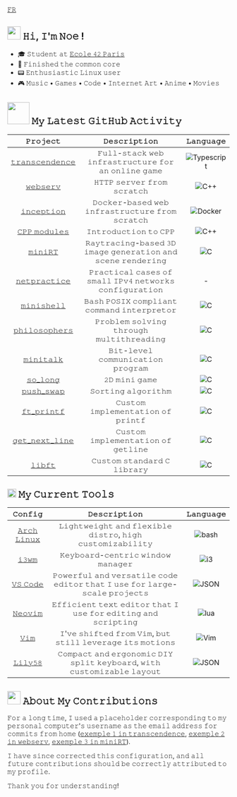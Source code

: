 [𝙵𝚁](https://gith𝙵𝚁ub.com/nfauconn/nfauconn/blob/main/README.fr.md)

<h2> <img src="https://media0.giphy.com/media/bnzH3tEHjdDuU/giphy.webp?cid=ecf05e47j4g2yreyzwzndtpr0yx2011nsugqohj6e78d3k00&ep=v1_gifs_search&rid=giphy.webp&ct=s" height="30"> 𝙷𝚒, 𝙸'𝚖 𝙽𝚘𝚎 !</h2>

- 🎓 𝚂𝚝𝚞𝚍𝚎𝚗𝚝 𝚊𝚝 [𝙴𝚌𝚘𝚕𝚎 𝟺𝟸 𝙿𝚊𝚛𝚒𝚜](https://42.fr/en/homepage/)
- 🏁 𝙵𝚒𝚗𝚒𝚜𝚑𝚎𝚍 𝚝𝚑𝚎 𝚌𝚘𝚖𝚖𝚘𝚗 𝚌𝚘𝚛𝚎
- 📟 𝙴𝚗𝚝𝚑𝚞𝚜𝚒𝚊𝚜𝚝𝚒𝚌 𝙻𝚒𝚗𝚞𝚡 𝚞𝚜𝚎𝚛
- 🎮 𝙼𝚞𝚜𝚒𝚌 • 𝙶𝚊𝚖𝚎𝚜 • 𝙲𝚘𝚍𝚎 • 𝙸𝚗𝚝𝚎𝚛𝚗𝚎𝚝 𝙰𝚛𝚝 • 𝙰𝚗𝚒𝚖𝚎 • 𝙼𝚘𝚟𝚒𝚎𝚜

<h2> <img src="https://media1.giphy.com/media/v1.Y2lkPTc5MGI3NjExYzlqcGp3a2xoNGJiNHlwc2Jkd3EzY3plZTc2dTZyaDJ0OWFianZjMiZlcD12MV9pbnRlcm5hbF9naWZfYnlfaWQmY3Q9cw/iFy6JPjkjM9GDHykZo/giphy.gif" width="50"></img> 𝙼𝚢 𝙻𝚊𝚝𝚎𝚜𝚝 𝙶𝚒𝚝𝙷𝚞𝚋 𝙰𝚌𝚝𝚒𝚟𝚒𝚝𝚢 </h2>


| 𝙿𝚛𝚘𝚓𝚎𝚌𝚝 | 𝙳𝚎𝚜𝚌𝚛𝚒𝚙𝚝𝚒𝚘𝚗 | 𝙻𝚊𝚗𝚐𝚞𝚊𝚐𝚎
|:--:|:--:| :--: |
[𝚝𝚛𝚊𝚗𝚜𝚌𝚎𝚗𝚍𝚎𝚗𝚌𝚎](https://github.com/TheoZerbibi/ft_transcendence) | 𝙵𝚞𝚕𝚕-𝚜𝚝𝚊𝚌𝚔 𝚠𝚎𝚋 𝚒𝚗𝚏𝚛𝚊𝚜𝚝𝚛𝚞𝚌𝚝𝚞𝚛𝚎 𝚏𝚘𝚛 𝚊𝚗 𝚘𝚗𝚕𝚒𝚗𝚎 𝚐𝚊𝚖𝚎 | ![Typescript](https://img.shields.io/badge/-Typescript-%2323181717?logo=typescript&logoColor=%233178C6)
[𝚠𝚎𝚋𝚜𝚎𝚛𝚟](https://github.com/nfauconn/webserv) | 𝙷𝚃𝚃𝙿 𝚜𝚎𝚛𝚟𝚎𝚛 𝚏𝚛𝚘𝚖 𝚜𝚌𝚛𝚊𝚝𝚌𝚑 | ![C++](https://img.shields.io/badge/-c%2B%2B-%2323181717?logo=c%2B%2B&logoColor=%2300599C)
[𝚒𝚗𝚌𝚎𝚙𝚝𝚒𝚘𝚗](https://github.com/nfauconn/inception) | 𝙳𝚘𝚌𝚔𝚎𝚛-𝚋𝚊𝚜𝚎𝚍 𝚠𝚎𝚋 𝚒𝚗𝚏𝚛𝚊𝚜𝚝𝚛𝚞𝚌𝚝𝚞𝚛𝚎 𝚏𝚛𝚘𝚖 𝚜𝚌𝚛𝚊𝚝𝚌𝚑 | ![Docker](https://img.shields.io/badge/-Docker-%2323181717?logo=docker&logoColor=%232496ED)
[𝙲𝙿𝙿 𝚖𝚘𝚍𝚞𝚕𝚎𝚜](https://github.com/nfauconn/cpp) | 𝙸𝚗𝚝𝚛𝚘𝚍𝚞𝚌𝚝𝚒𝚘𝚗 𝚝𝚘 𝙲𝙿𝙿 | ![C++](https://img.shields.io/badge/-c%2B%2B-%2323181717?logo=c%2B%2B&logoColor=%2300599C) |
[𝚖𝚒𝚗𝚒𝚁𝚃](https://github.com/nfauconn/miniRT) | 𝚁𝚊𝚢𝚝𝚛𝚊𝚌𝚒𝚗𝚐-𝚋𝚊𝚜𝚎𝚍 𝟹𝙳 𝚒𝚖𝚊𝚐𝚎 𝚐𝚎𝚗𝚎𝚛𝚊𝚝𝚒𝚘𝚗 𝚊𝚗𝚍 𝚜𝚌𝚎𝚗𝚎 𝚛𝚎𝚗𝚍𝚎𝚛𝚒𝚗𝚐 | ![C](https://img.shields.io/badge/-c-%2323181717?logo=c) |
[𝚗𝚎𝚝𝚙𝚛𝚊𝚌𝚝𝚒𝚌𝚎](https://github.com/nfauconn/netpractice) | 𝙿𝚛𝚊𝚌𝚝𝚒𝚌𝚊𝚕 𝚌𝚊𝚜𝚎𝚜 𝚘𝚏 𝚜𝚖𝚊𝚕𝚕 𝙸𝙿𝚟𝟺 𝚗𝚎𝚝𝚠𝚘𝚛𝚔𝚜 𝚌𝚘𝚗𝚏𝚒𝚐𝚞𝚛𝚊𝚝𝚒𝚘𝚗 | - |
[𝚖𝚒𝚗𝚒𝚜𝚑𝚎𝚕𝚕](https://github.com/nfauconn/minishell) | 𝙱𝚊𝚜𝚑 𝙿𝙾𝚂𝙸𝚇 𝚌𝚘𝚖𝚙𝚕𝚒𝚊𝚗𝚝 𝚌𝚘𝚖𝚖𝚊𝚗𝚍 𝚒𝚗𝚝𝚎𝚛𝚙𝚛𝚎𝚝𝚘𝚛  | ![C](https://img.shields.io/badge/-c-%2323181717?logo=c) |
[𝚙𝚑𝚒𝚕𝚘𝚜𝚘𝚙𝚑𝚎𝚛𝚜](https://github.com/nfauconn/philosophers) | 𝙿𝚛𝚘𝚋𝚕𝚎𝚖 𝚜𝚘𝚕𝚟𝚒𝚗𝚐 𝚝𝚑𝚛𝚘𝚞𝚐𝚑 𝚖𝚞𝚕𝚝𝚒𝚝𝚑𝚛𝚎𝚊𝚍𝚒𝚗𝚐 | ![C](https://img.shields.io/badge/-c-%2323181717?logo=c) |
[𝚖𝚒𝚗𝚒𝚝𝚊𝚕𝚔](https://github.com/nfauconn/minitalk) | 𝙱𝚒𝚝-𝚕𝚎𝚟𝚎𝚕 𝚌𝚘𝚖𝚖𝚞𝚗𝚒𝚌𝚊𝚝𝚒𝚘𝚗 𝚙𝚛𝚘𝚐𝚛𝚊𝚖 | ![C](https://img.shields.io/badge/-c-%2323181717?logo=c) |
[𝚜𝚘_𝚕𝚘𝚗𝚐](https://github.com/nfauconn/so_long) | 𝟸𝙳 𝚖𝚒𝚗𝚒 𝚐𝚊𝚖𝚎 | ![C](https://img.shields.io/badge/-c-%2323181717?logo=c) |
[𝚙𝚞𝚜𝚑_𝚜𝚠𝚊𝚙](https://github.com/nfauconn/push_swap) | 𝚂𝚘𝚛𝚝𝚒𝚗𝚐 𝚊𝚕𝚐𝚘𝚛𝚒𝚝𝚑𝚖 | ![C](https://img.shields.io/badge/-c-%2323181717?logo=c) |
[𝚏𝚝_𝚙𝚛𝚒𝚗𝚝𝚏](https://github.com/nfauconn/ft_printf) | 𝙲𝚞𝚜𝚝𝚘𝚖 𝚒𝚖𝚙𝚕𝚎𝚖𝚎𝚗𝚝𝚊𝚝𝚒𝚘𝚗 𝚘𝚏 𝚙𝚛𝚒𝚗𝚝𝚏 | ![C](https://img.shields.io/badge/-c-%2323181717?logo=c) |
[𝚐𝚎𝚝_𝚗𝚎𝚡𝚝_𝚕𝚒𝚗𝚎](https://github.com/nfauconn/get_next_line) | 𝙲𝚞𝚜𝚝𝚘𝚖 𝚒𝚖𝚙𝚕𝚎𝚖𝚎𝚗𝚝𝚊𝚝𝚒𝚘𝚗 𝚘𝚏 𝚐𝚎𝚝𝚕𝚒𝚗𝚎 | ![C](https://img.shields.io/badge/-c-%2323181717?logo=c) |
[𝚕𝚒𝚋𝚏𝚝](https://github.com/nfauconn/libft) | 𝙲𝚞𝚜𝚝𝚘𝚖 𝚜𝚝𝚊𝚗𝚍𝚊𝚛𝚍 𝙲 𝚕𝚒𝚋𝚛𝚊𝚛𝚢 | ![C](https://img.shields.io/badge/-c-%2323181717?logo=c) |

<h2> <img src="https://media3.giphy.com/media/9xuY0UvnJ05lJfTDhn/200w.webp?cid=ecf05e47h9yfawp7yzaarog55hmte4g86fem88kqqjti3vbu&ep=v1_gifs_related&rid=200w.webp&ct=s" width="20"></img> 𝙼𝚢 𝙲𝚞𝚛𝚛𝚎𝚗𝚝 𝚃𝚘𝚘𝚕𝚜 </h2>


𝙲𝚘𝚗𝚏𝚒𝚐 | 𝙳𝚎𝚜𝚌𝚛𝚒𝚙𝚝𝚒𝚘𝚗 | 𝙻𝚊𝚗𝚐𝚞𝚊𝚐𝚎
|:--:|:--:|:--:|
[𝙰𝚛𝚌𝚑 𝙻𝚒𝚗𝚞𝚡](https://github.com/nfauconn/dotfiles/tree/main/archlinux) | 𝙻𝚒𝚐𝚑𝚝𝚠𝚎𝚒𝚐𝚑𝚝 𝚊𝚗𝚍 𝚏𝚕𝚎𝚡𝚒𝚋𝚕𝚎 𝚍𝚒𝚜𝚝𝚛𝚘, 𝚑𝚒𝚐𝚑 𝚌𝚞𝚜𝚝𝚘𝚖𝚒𝚣𝚊𝚋𝚒𝚕𝚒𝚝𝚢 | ![bash](https://img.shields.io/badge/-Bash-%2323181717?logo=gnubash&logoColor=%234EAA25)
[𝚒𝟹𝚠𝚖](https://github.com/nfauconn/dotfiles/tree/main/archlinux/dotfiles/.i3/config) | 𝙺𝚎𝚢𝚋𝚘𝚊𝚛𝚍-𝚌𝚎𝚗𝚝𝚛𝚒𝚌 𝚠𝚒𝚗𝚍𝚘𝚠 𝚖𝚊𝚗𝚊𝚐𝚎𝚛 | ![i3](https://img.shields.io/badge/-i3-%2323181717?logo=i3&logoColor=%2325A8E0)
[𝚅𝚂 𝙲𝚘𝚍𝚎](https://github.com/nfauconn/dotfiles/tree/main/archlinux/dotfiles/.config/Code) | 𝙿𝚘𝚠𝚎𝚛𝚏𝚞𝚕 𝚊𝚗𝚍 𝚟𝚎𝚛𝚜𝚊𝚝𝚒𝚕𝚎 𝚌𝚘𝚍𝚎 𝚎𝚍𝚒𝚝𝚘𝚛 𝚝𝚑𝚊𝚝 𝙸 𝚞𝚜𝚎 𝚏𝚘𝚛 𝚕𝚊𝚛𝚐𝚎-𝚜𝚌𝚊𝚕𝚎 𝚙𝚛𝚘𝚓𝚎𝚌𝚝𝚜 | ![JSON](https://img.shields.io/badge/-JSON-%2323181717?logo=json&logoColor=%23000000)
[𝙽𝚎𝚘𝚟𝚒𝚖](https://github.com/nfauconn/dotfiles/tree/main/archlinux/dotfiles/.config/nvim) | 𝙴𝚏𝚏𝚒𝚌𝚒𝚎𝚗𝚝 𝚝𝚎𝚡𝚝 𝚎𝚍𝚒𝚝𝚘𝚛 𝚝𝚑𝚊𝚝 𝙸 𝚞𝚜𝚎 𝚏𝚘𝚛 𝚎𝚍𝚒𝚝𝚒𝚗𝚐 𝚊𝚗𝚍 𝚜𝚌𝚛𝚒𝚙𝚝𝚒𝚗𝚐 | ![lua](https://img.shields.io/badge/-Lua-%2323181717?logo=lua&logoColor=%232C2D72)
[𝚅𝚒𝚖](https://github.com/nfauconn/dotfiles/blob/main/archlinux/dotfiles/.vimrc) | 𝙸'𝚟𝚎 𝚜𝚑𝚒𝚏𝚝𝚎𝚍 𝚏𝚛𝚘𝚖 𝚅𝚒𝚖, 𝚋𝚞𝚝 𝚜𝚝𝚒𝚕𝚕 𝚕𝚎𝚟𝚎𝚛𝚊𝚐𝚎 𝚒𝚝𝚜 𝚖𝚘𝚝𝚒𝚘𝚗𝚜 | ![Vim](https://img.shields.io/badge/-Vim-%2323181717?logo=vim&logoColor=%23019733)
[𝙻𝚒𝚕𝚢𝟻𝟾](https://github.com/nfauconn/dotfiles/blob/main/lily58/lily58_r2g.layout.json) | 𝙲𝚘𝚖𝚙𝚊𝚌𝚝 𝚊𝚗𝚍 𝚎𝚛𝚐𝚘𝚗𝚘𝚖𝚒𝚌 𝙳𝙸𝚈 𝚜𝚙𝚕𝚒𝚝 𝚔𝚎𝚢𝚋𝚘𝚊𝚛𝚍, 𝚠𝚒𝚝𝚑 𝚌𝚞𝚜𝚝𝚘𝚖𝚒𝚣𝚊𝚋𝚕𝚎 𝚕𝚊𝚢𝚘𝚞𝚝 | ![JSON](https://img.shields.io/badge/-JSON-%2323181717?logo=json&logoColor=%23000000)

<h2> <img src="https://media1.giphy.com/media/v1.Y2lkPTc5MGI3NjExNnZ0ZzQ3aDhpa3U2emVjZTJncmpjMnkzb2JwZ3V6ajB4cGtvZHFjeiZlcD12MV9pbnRlcm5hbF9naWZfYnlfaWQmY3Q9cw/hUvsE0Kh3mo36/giphy.gif" width="30"></img>  𝙰𝚋𝚘𝚞𝚝 𝙼𝚢 𝙲𝚘𝚗𝚝𝚛𝚒𝚋𝚞𝚝𝚒𝚘𝚗𝚜 </h2>

𝙵𝚘𝚛 𝚊 𝚕𝚘𝚗𝚐 𝚝𝚒𝚖𝚎, 𝙸 𝚞𝚜𝚎𝚍 𝚊 𝚙𝚕𝚊𝚌𝚎𝚑𝚘𝚕𝚍𝚎𝚛 𝚌𝚘𝚛𝚛𝚎𝚜𝚙𝚘𝚗𝚍𝚒𝚗𝚐 𝚝𝚘 𝚖𝚢 𝚙𝚎𝚛𝚜𝚘𝚗𝚊𝚕 𝚌𝚘𝚖𝚙𝚞𝚝𝚎𝚛'𝚜 𝚞𝚜𝚎𝚛𝚗𝚊𝚖𝚎 𝚊𝚜 𝚝𝚑𝚎 𝚎𝚖𝚊𝚒𝚕 𝚊𝚍𝚍𝚛𝚎𝚜𝚜 𝚏𝚘𝚛 𝚌𝚘𝚖𝚖𝚒𝚝𝚜 𝚏𝚛𝚘𝚖 𝚑𝚘𝚖𝚎 ([𝚎𝚡𝚎𝚖𝚙𝚕𝚎 𝟷 𝚒𝚗 𝚝𝚛𝚊𝚗𝚜𝚌𝚎𝚗𝚍𝚎𝚗𝚌𝚎](https://github.com/TheoZerbibi/ft_transcendence/commits/features/chat-api-front), [𝚎𝚡𝚎𝚖𝚙𝚕𝚎 𝟸 𝚒𝚗 𝚠𝚎𝚋𝚜𝚎𝚛𝚟](https://github.com/nfauconn/webserv/commits/main/?after=5c8b935ed8f46b519540b5be971d9d9a484c6101+104), [𝚎𝚡𝚎𝚖𝚙𝚕𝚎 𝟹 𝚒𝚗 𝚖𝚒𝚗𝚒𝚁𝚃](https://github.com/nfauconn/miniRT/commits/main/?before=5a107be071f3a7fd26b41d2ce0d43c9e08f411c3+70)).
 
 𝙸 𝚑𝚊𝚟𝚎 𝚜𝚒𝚗𝚌𝚎 𝚌𝚘𝚛𝚛𝚎𝚌𝚝𝚎𝚍 𝚝𝚑𝚒𝚜 𝚌𝚘𝚗𝚏𝚒𝚐𝚞𝚛𝚊𝚝𝚒𝚘𝚗, 𝚊𝚗𝚍 𝚊𝚕𝚕 𝚏𝚞𝚝𝚞𝚛𝚎 𝚌𝚘𝚗𝚝𝚛𝚒𝚋𝚞𝚝𝚒𝚘𝚗𝚜 𝚜𝚑𝚘𝚞𝚕𝚍 𝚋𝚎 𝚌𝚘𝚛𝚛𝚎𝚌𝚝𝚕𝚢 𝚊𝚝𝚝𝚛𝚒𝚋𝚞𝚝𝚎𝚍 𝚝𝚘 𝚖𝚢 𝚙𝚛𝚘𝚏𝚒𝚕𝚎.

𝚃𝚑𝚊𝚗𝚔 𝚢𝚘𝚞 𝚏𝚘𝚛 𝚞𝚗𝚍𝚎𝚛𝚜𝚝𝚊𝚗𝚍𝚒𝚗𝚐!
